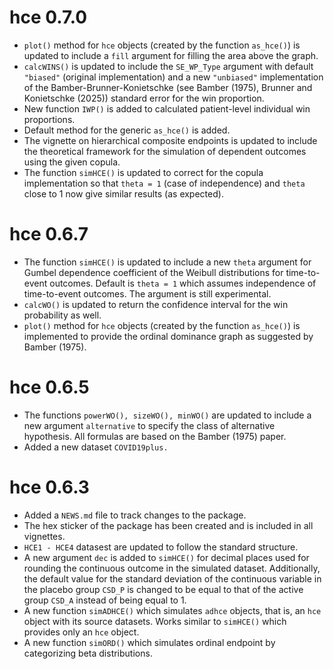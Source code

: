 # hce 0.7.0

* `plot()` method for `hce` objects (created by the function `as_hce()`) is updated to include a `fill` argument for filling the area above the graph.
* `calcWINS()` is updated to include the `SE_WP_Type` argument with default `"biased"` (original implementation) and a new `"unbiased"` implementation of the Bamber-Brunner-Konietschke (see Bamber (1975), Brunner and Konietschke (2025)) standard error for the win proportion.
* New function `IWP()` is added to calculated patient-level individual win proportions.
* Default method for the generic `as_hce()` is added.
* The vignette on hierarchical composite endpoints is updated to include the theoretical framework for the simulation of dependent outcomes using the given copula.
*  The function `simHCE()` is updated to correct for the copula implementation so that `theta = 1` (case of independence) and `theta` close to 1 now give similar results (as expected).

# hce 0.6.7

* The function `simHCE()` is updated to include a new `theta` argument for Gumbel dependence coefficient of the Weibull distributions for time-to-event outcomes. Default is `theta = 1` which assumes independence of time-to-event outcomes. The argument is still experimental.
* `calcWO()` is updated to return the confidence interval for the win probability as well.
* `plot()` method for `hce` objects (created by the function `as_hce()`) is implemented to provide the ordinal dominance graph as suggested by Bamber (1975).

# hce 0.6.5

* The functions `powerWO(), sizeWO(), minWO()` are updated to include a new argument `alternative` to specify the class of alternative hypothesis. All formulas are based on the Bamber (1975) paper.
* Added a new dataset `COVID19plus.` 

# hce 0.6.3

* Added a `NEWS.md` file to track changes to the package.
* The hex sticker of the package has been created and is included in all vignettes.
* `HCE1 - HCE4` datasest are updated to follow the standard structure.
* A new argument `dec` is added to `simHCE()` for decimal places used for rounding the continuous outcome in the simulated dataset. Additionally, the default value for the standard deviation of the continuous variable in the placebo group `CSD_P` is changed to be equal to that of the active group `CSD_A` instead of being equal to 1.
* A new function `simADHCE()` which simulates `adhce` objects, that is, an `hce` object with its source datasets. Works similar to `simHCE()` which provides only an `hce` object.
* A new function `simORD()` which simulates ordinal endpoint by categorizing beta distributions.